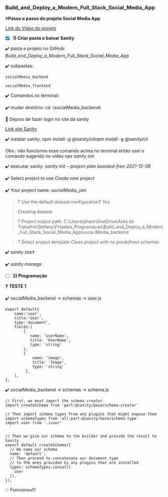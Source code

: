 ﻿### Build_and_Deploy_a_Modern_Full_Stack_Social_Media_App

#**Passo a passo do projeto Social Media App**

[Link do Vídeo do projeto](https://lnkd.in/dKVy8APi) 

- [X] **1) Criar pasta e baixar Sanity** 

:heavy_check_mark: pasta e projeto no GitHub: *Build_and_Deploy_a_Modern_Full_Stack_Social_Media_App*

:heavy_check_mark: subpastas:
	
	socialMedia_backend
	
	socialMedia_frontend

:heavy_check_mark: Comandos no terminal:

:heavy_check_mark: mudar diretório: cd .\socialMedia_backend\

:red_circle: Depois de fazer login no site da sanity

[Link site Sanity](https://www.sanity.io/javascriptmastery )

:heavy_check_mark: instalar sanity:		*npm install -g @sanity/clinpm install -g @sanity/cli* 

Obs.: não funcionou esse comando acima no terminal então usei o comando sugerido no vídeo *npx sanity init*

:heavy_check_mark: executar sanity: *sanity init --project-plan boosted-free-2021-12-08* 

:heavy_check_mark: Select project to use *Create new project*

:heavy_check_mark: Your project name: *socialMedia_jsm*


> ? Use the default dataset configuration? *Yes*

> Creating dataset

> ? Project output path: C:\Users\phenr\OneDrive\Área de Trabalho\Stefany\Projetos_Programacao\Build_and_Deploy_a_Modern_Full_Stack_Social_Media_App\socia
lMedia_backend

> ? Select project template *Clean project with no predefined schemas*


:heavy_check_mark: *sanity start*

:heavy_check_mark: *sanity manage*

- [ ] **2) Programação** 

:question: **TESTE 1**

:heavy_check_mark: socialMedia_backend -> schemas -> user.js

```
export default{
    name:'user',
    title:'User',
    type:'document',
    fields:[
        {
           name: 'userName',
           title: 'UserName',
           type: 'string'
        },
        {
            name: 'image',
            title: 'Image',
            type: 'string'
         },
    ],
};
```
:heavy_check_mark: socialMedia_backend -> schemas -> schema.js

```
// First, we must import the schema creator
import createSchema from 'part:@sanity/base/schema-creator'

// Then import schema types from any plugins that might expose them
import schemaTypes from 'all:part:@sanity/base/schema-type'
import user from './user'


// Then we give our schema to the builder and provide the result to Sanity
export default createSchema({
  // We name our schema
  name: 'default',
  // Then proceed to concatenate our document type
  // to the ones provided by any plugins that are installed
  types: schemaTypes.concat([ 
    user
  ]),
});

```

:sparkles: Funcionou!!!
